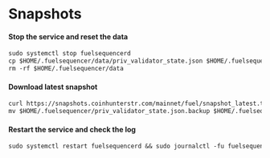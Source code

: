 # Snapshots

#### Stop the service and reset the data <a href="#stop-the-service-and-reset-the-data" id="stop-the-service-and-reset-the-data"></a>

```markdown
sudo systemctl stop fuelsequencerd
cp $HOME/.fuelsequencer/data/priv_validator_state.json $HOME/.fuelsequencer/priv_validator_state.json.backup
rm -rf $HOME/.fuelsequencer/data
```

#### Download latest snapshot <a href="#download-latest-snapshot" id="download-latest-snapshot"></a>

```markdown
curl https://snapshots.coinhunterstr.com/mainnet/fuel/snapshot_latest.tar.lz4 | lz4 -dc - | tar -xf - -C $HOME/.fuelsequencer
mv $HOME/.fuelsequencer/priv_validator_state.json.backup $HOME/.fuelsequencer/data/priv_validator_state.json
```

#### Restart the service and check the log <a href="#restart-the-service-and-check-the-log" id="restart-the-service-and-check-the-log"></a>

```markdown
sudo systemctl restart fuelsequencerd && sudo journalctl -fu fuelsequencerd -o cat
```
